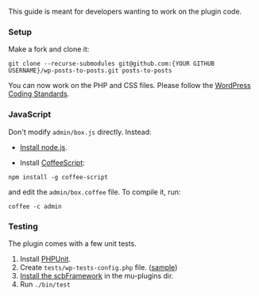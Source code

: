 This guide is meant for developers wanting to work on the plugin code.

### Setup

Make a fork and clone it:

```
git clone --recurse-submodules git@github.com:{YOUR GITHUB USERNAME}/wp-posts-to-posts.git posts-to-posts
```

You can now work on the PHP and CSS files. Please follow the [WordPress Coding Standards](http://make.wordpress.org/core/handbook/coding-standards/).

### JavaScript

Don't modify `admin/box.js` directly. Instead:

- [Install node.js](https://github.com/joyent/node/wiki/Installing-Node.js-via-package-manager).

- Install [CoffeeScript](http://coffeescript.org):

```
npm install -g coffee-script
```

and edit the `admin/box.coffee` file. To compile it, run:

```
coffee -c admin
```

### Testing

The plugin comes with a few unit tests.

1. Install [PHPUnit](https://github.com/sebastianbergmann/phpunit/).
2. Create `tests/wp-tests-config.php` file. ([sample](https://unit-tests.svn.wordpress.org/trunk/wp-tests-config-sample.php))
3. [Install the scbFramework](https://github.com/scribu/wp-scb-framework/wiki) in the mu-plugins dir.
4. Run `./bin/test`

